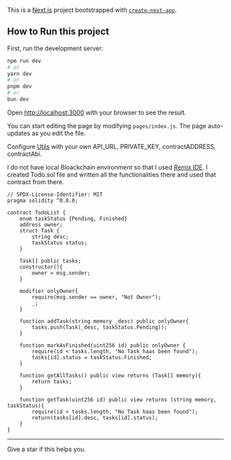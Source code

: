This is a [Next.js](https://nextjs.org/) project bootstrapped with [`create-next-app`](https://github.com/vercel/next.js/tree/canary/packages/create-next-app).

## How to Run this project

First, run the development server:

```bash
npm run dev
# or
yarn dev
# or
pnpm dev
# or
bun dev
```

Open [http://localhost:3000](http://localhost:3000) with your browser to see the result.

You can start editing the page by modifying `pages/index.js`. The page auto-updates as you edit the file.

Configure [Utils](/Utils/config.js) with your own API_URL, PRIVATE_KEY, contractADDRESS, contractAbi.

I do not have local Bloackchain environment so that I used [Remix IDE](https://remix.ethereum.org/). I created Todo.sol file and written all the functionalities there and used that contract from there.

```sol
// SPDX-License-Identifier: MIT
pragma solidity ^0.8.0;

contract TodoList {
    enum taskStatus {Pending, Finished}
    address owner;
    struct Task {
        string desc;
        taskStatus status;
    }

    Task[] public tasks;
    constructor(){
        owner = msg.sender;
    }

    modifier onlyOwner{
        require(msg.sender == owner, "Not Owner");
        _;
    }

    function addTask(string memory _desc) public onlyOwner{
        tasks.push(Task(_desc, taskStatus.Pending));
    }

    function markAsFinished(uint256 id) public onlyOwner {
        require(id < tasks.length, "No Task haas been found");
        tasks[id].status = taskStatus.Finished;
    }

    function getAllTasks() public view returns (Task[] memory){
        return tasks;
    }

    function getTask(uint256 id) public view returns (string memory, taskStatus){
        require(id < tasks.length, "No Task haas been found");
        return(tasks[id].desc, tasks[id].status);
    }
}
```
___________
Give a star if this helps you.

